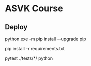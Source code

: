 # ASVK Course

## Deploy

python.exe -m pip install --upgrade pip

pip install -r requirements.txt

pytest ./tests/*/
python